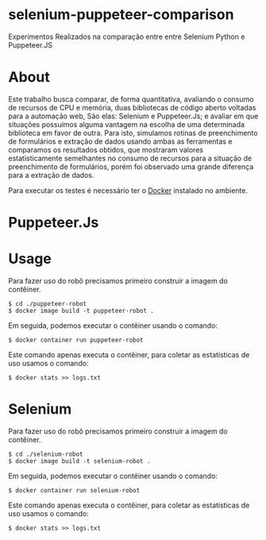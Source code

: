 # selenium-puppeteer-comparison

Experimentos Realizados na comparação entre entre Selenium Python e Puppeteer.JS  

# About

Este trabalho busca comparar, de forma quantitativa, avaliando o consumo de recursos de CPU e memória, duas bibliotecas de código aberto voltadas para a automação web, São elas: Selenium e Puppeteer.Js; e avaliar em que situações possuímos alguma vantagem na escolha de uma determinada biblioteca em favor de outra. Para isto, simulamos rotinas de preenchimento de formulários e extração de dados usando ambas as ferramentas e comparamos os resultados obtidos, que mostraram valores estatisticamente semelhantes no consumo de recursos para a situação de preenchimento de formulários, porém foi observado uma grande diferença para a extração de dados.

Para executar os testes é necessário ter o [Docker](https://docs.docker.com/get-docker/) instalado no ambiente. 

# Puppeteer.Js

# Usage

Para fazer uso do robô precisamos primeiro construir a imagem do contêiner.
<!-- usage -->
```sh-session
$ cd ./puppeteer-robot
$ docker image build -t puppeteer-robot . 
```
Em seguida, podemos executar o contêiner usando o comando: 
<!-- usage -->
```sh-session
$ docker container run puppeteer-robot 
```
Este comando apenas executa o contêiner, para coletar as estatísticas de uso usamos o comando: 
<!-- usage -->
```sh-session
$ docker stats >> logs.txt
```
<!-- usagestop -->

# Selenium
Para fazer uso do robô precisamos primeiro construir a imagem do contêiner.
<!-- usage -->
```sh-session
$ cd ./selenium-robot
$ docker image build -t selenium-robot . 
```
Em seguida, podemos executar o contêiner usando o comando: 
<!-- usage -->
```sh-session
$ docker container run selenium-robot 
```
Este comando apenas executa o contêiner, para coletar as estatísticas de uso usamos o comando: 
<!-- usage -->
```sh-session
$ docker stats >> logs.txt
```
